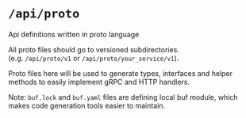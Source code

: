 # `/api/proto`

Api definitions written in proto language

All proto files should go to versioned subdirectories. <br>
(e.g. `/api/proto/v1` or `/api/proto/your_service/v1`).

Proto files here will be used to generate types, interfaces and helper methods to easily implement gRPC and HTTP handlers.

Note: `buf.lock` and `buf.yaml` files are defining local buf module, which makes code generation tools easier to maintain.